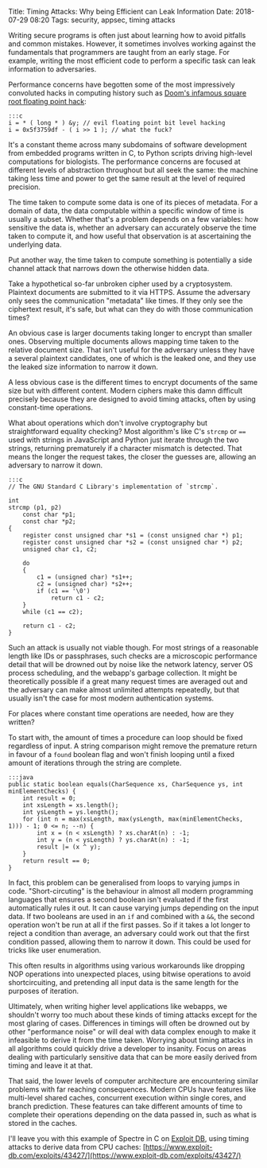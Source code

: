 Title: Timing Attacks: Why being Efficient can Leak Information
Date: 2018-07-29 08:20
Tags: security, appsec, timing attacks

Writing secure programs is often just about learning how to avoid pitfalls and common mistakes. However, it sometimes
involves working against the fundamentals that programmers are taught from an early stage. For example, writing the
most efficient code to perform a specific task can leak information to adversaries.

Performance concerns have begotten some of the most impressively convoluted hacks in computing history such as
[Doom's infamous square root floating point hack](https://en.wikipedia.org/wiki/Fast_inverse_square_root):

    :::c
    i = * ( long * ) &y; // evil floating point bit level hacking
    i = 0x5f3759df - ( i >> 1 ); // what the fuck?

It's a constant theme across many subdomains of software development from embedded programs written in C, to Python
scripts driving high-level computations for biologists. The performance concerns are focused at different levels of
abstraction throughout but all seek the same: the machine taking less time and power to get the same result at the
level of required precision.

The time taken to compute some data is one of its pieces of metadata. For a domain of data, the data computable
within a specific window of time is usually a subset. Whether that's a problem depends on a few variables: how
sensitive the data is, whether an adversary can accurately observe the time taken to compute it, and how useful that
observation is at ascertaining the underlying data.

Put another way, the time taken to compute something is potentially a side channel attack that narrows down the
otherwise hidden data.

Take a hypothetical so-far unbroken cipher used by a cryptosystem. Plaintext documents are submitted to it via HTTPS.
Assume the adversary only sees the communication "metadata" like times. If they only see the ciphertext result, it's
safe, but what can they do with those communication times?

An obvious case is larger documents taking longer to encrypt than smaller ones. Observing multiple documents allows
mapping time taken to the relative document size. That isn't useful for the adversary unless they have a several
plaintext candidates, one of which is the leaked one, and they use the leaked size information to narrow it down.

A less obvious case is the different times to encrypt documents of the same size but with different content. Modern
ciphers make this damn difficult precisely because they are designed to avoid timing attacks, often by using
constant-time operations.

What about operations which don't involve cryptography but straightforward equality checking? Most algorithm's like
C's `strcmp` or `==` used with strings in JavaScript and Python just iterate through the two strings, returning
prematurely if a character mismatch is detected. That means the longer the request takes, the closer the guesses are,
allowing an adversary to narrow it down.

    :::c
    // The GNU Standard C Library's implementation of `strcmp`.

    int
    strcmp (p1, p2)
        const char *p1;
        const char *p2;
    {
        register const unsigned char *s1 = (const unsigned char *) p1;
        register const unsigned char *s2 = (const unsigned char *) p2;
        unsigned char c1, c2;

        do
        {
            c1 = (unsigned char) *s1++;
            c2 = (unsigned char) *s2++;
            if (c1 == '\0')
                return c1 - c2;
        }
        while (c1 == c2);

        return c1 - c2;
    }

Such an attack is usually not viable though. For most strings of a reasonable length like IDs or passphrases, such
checks are a microscopic performance detail that will be drowned out by noise like the network latency, server OS
process scheduling, and the webapp's garbage collection. It might be theoretically possible if a great many request
times are averaged out and the adversary can make almost unlimited attempts repeatedly, but that usually isn't the
case for most modern authentication systems.

For places where constant time operations are needed, how are they written?

To start with, the amount of times a procedure can loop should be fixed regardless of input. A string comparison
might remove the premature return in favour of a `found` boolean flag and won't finish looping until a fixed amount
of iterations through the string are complete.

    :::java
    public static boolean equals(CharSequence xs, CharSequence ys, int minElementChecks) {
        int result = 0;
        int xsLength = xs.length();
        int ysLength = ys.length();
        for (int n = max(xsLength, max(ysLength, max(minElementChecks, 1))) - 1; 0 <= n; --n) {
            int x = (n < xsLength) ? xs.charAt(n) : -1;
            int y = (n < ysLength) ? ys.charAt(n) : -1;
            result |= (x ^ y);
        }
        return result == 0;
    }

In fact, this problem can be generalised from loops to varying jumps in code. "Short-circuting" is the behaviour in
almost all modern programming languages that ensures a second boolean isn't evaluated if the first automatically
rules it out. It can cause varying jumps depending on the input data. If two booleans are used in an `if` and
combined with a `&&`, the second operation won't be run at all if the first passes. So if it takes a lot longer to
reject a condition than average, an adversary could work out that the first condition passed, allowing them to narrow
it down. This could be used for tricks like user enumeration.

This often results in algorithms using various workarounds like dropping NOP operations into unexpected places, using
bitwise operations to avoid shortcircuiting, and pretending all input data is the same length for the purposes of
iteration.

Ultimately, when writing higher level applications like webapps, we shouldn't worry too much about these kinds of
timing attacks except for the most glaring of cases. Differences in timings will often be drowned out by other
"performance noise" or will deal with data complex enough to make it infeasible to derive it from the time taken.
Worrying about timing attacks in all algorithms could quickly drive a developer to insanity. Focus on areas dealing
with particularly sensitive data that can be more easily derived from timing and leave it at that.

That said, the lower levels of computer architecture are encountering similar problems with far reaching
consequences. Modern CPUs have features like multi-level shared caches, concurrent execution within single cores, and
branch prediction. These features can take different amounts of time to complete their operations depending on the
data passed in, such as what is stored in the caches.

I'll leave you with this example of Spectre in C on [Exploit DB](https://www.exploit-db.com), using timing attacks to
derive data from CPU caches: [https://www.exploit-db.com/exploits/43427/](https://www.exploit-db.com/exploits/43427/)